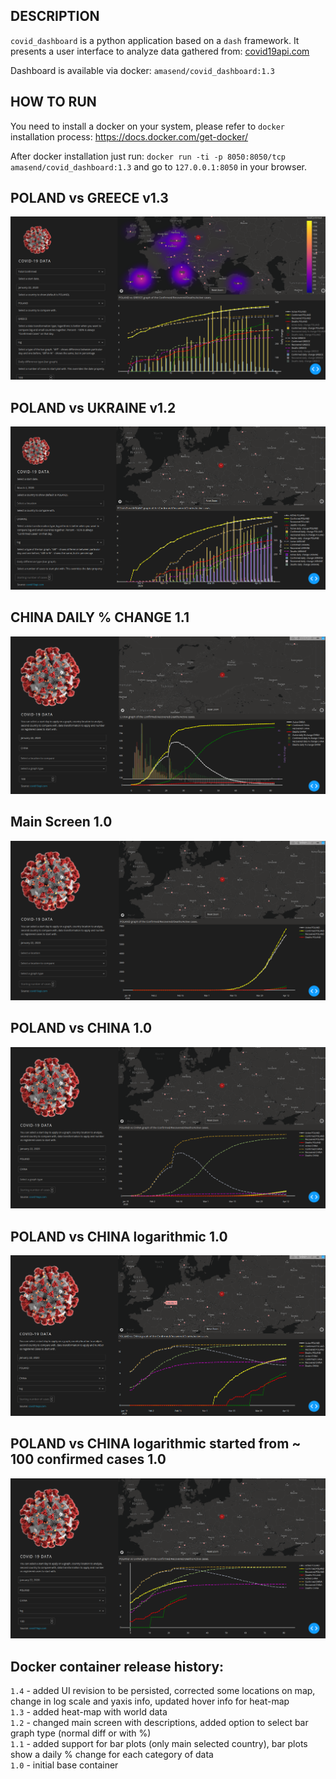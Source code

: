 ## DESCRIPTION
`covid_dashboard` is a python application based on a `dash` framework.
It presents a user interface to analyze data gathered from:
[covid19api.com](https://documenter.getpostman.com/view/10808728/SzS8rjbc?version=latest)

Dashboard is available via docker: `amasend/covid_dashboard:1.3`  

## HOW TO RUN

You need to install a docker on your system, please refer to `docker` installation process:
 https://docs.docker.com/get-docker/  

After docker installation just run:
`docker run -ti -p 8050:8050/tcp amasend/covid_dashboard:1.3`
and go to `127.0.0.1:8050` in your browser.


## POLAND vs GREECE v1.3
![image](https://raw.githubusercontent.com/amasend/covid_dashboard/master/screens/poland_greece_1.3.png)

## POLAND vs UKRAINE v1.2
![image](https://raw.githubusercontent.com/amasend/covid_dashboard/master/screens/poland_ukraine_1.2.png)


## CHINA DAILY % CHANGE 1.1
![image](https://raw.githubusercontent.com/amasend/covid_dashboard/master/screens/china_pct_daily_change.png)

## Main Screen 1.0
![image](https://raw.githubusercontent.com/amasend/covid_dashboard/master/screens/main.png)

## POLAND vs CHINA 1.0
![image](https://raw.githubusercontent.com/amasend/covid_dashboard/master/screens/poland_china.png)

## POLAND vs CHINA logarithmic 1.0
![image](https://raw.githubusercontent.com/amasend/covid_dashboard/master/screens/poland_china_log.png)

## POLAND vs CHINA logarithmic started from ~ 100 confirmed cases 1.0
![image](https://raw.githubusercontent.com/amasend/covid_dashboard/master/screens/poland_china_log_100.png)

## Docker container release history:
`1.4` - added UI revision to be persisted, corrected some locations on map, change in log scale and yaxis info, updated hover info for heat-map  
`1.3` - added heat-map with world data  
`1.2` - changed main screen with descriptions, added option to select bar graph type (normal diff or with %)  
`1.1` - added support for bar plots (only main selected country), 
bar plots show a daily % change for each category of data  
`1.0` - initial base container